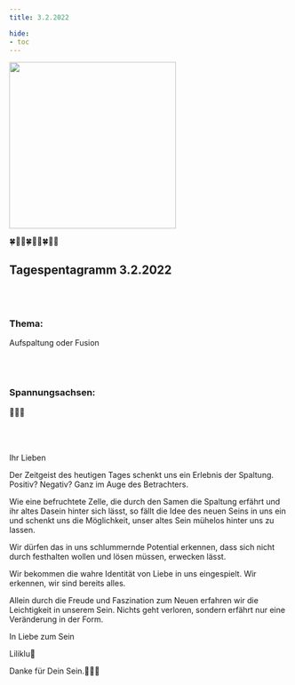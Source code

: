 ```yaml
---
title: 3.2.2022

hide:
- toc
---
```



<style>
img {
  width: 300px;
  max-width: 99%
}
</style>

![](../img/2022-02-03.png)

🍀🦋💚🍀🦋💚🍀🦋💚

## Tagespentagramm 3.2.2022
<br><br>
### Thema:
Aufspaltung oder Fusion

<br><br>


### Spannungsachsen:

🧚🍀🧚

<br><br><br>
Ihr Lieben

Der Zeitgeist des heutigen Tages schenkt uns ein Erlebnis der Spaltung. Positiv? Negativ? Ganz im Auge des Betrachters.

Wie eine befruchtete Zelle, die durch den Samen die Spaltung erfährt und ihr altes Dasein hinter sich lässt, so fällt die Idee des neuen Seins in uns ein und schenkt uns die Möglichkeit, unser altes Sein mühelos hinter uns zu lassen.

Wir dürfen das in uns schlummernde Potential erkennen, dass sich nicht durch festhalten wollen und lösen müssen, erwecken lässt.

Wir bekommen die wahre Identität von Liebe in uns eingespielt. Wir erkennen, wir sind bereits alles.

Allein durch die Freude und Faszination zum Neuen erfahren wir die Leichtigkeit in unserem Sein. Nichts geht verloren, sondern erfährt nur eine Veränderung in der Form.

In Liebe zum Sein

Liliklu🦋

Danke für Dein Sein.🧚✨💞
